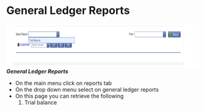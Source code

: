 # General Ledger Reports
![How to retrieve general ledger reports on the MFI Expert system](./images/General%20Ledger%20Reports.png "General Ledger Reports")\
***General Ledger Reports***

- On the main menu click on reports tab
- On the drop down menu select on general ledger reports
- On this page you can retrieve the following
    1.	Trial balance
